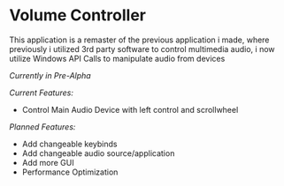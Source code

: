 # Volume Controller

This application is a remaster of the previous application i made, where previously i utilized 3rd party software to control
multimedia audio, i now utilize Windows API Calls to manipulate audio from devices

*Currently in Pre-Alpha*

*Current Features:*
- Control Main Audio Device with left control and scrollwheel

*Planned Features:*
- Add changeable keybinds
- Add changeable audio source/application
- Add more GUI
- Performance Optimization
